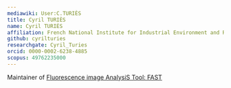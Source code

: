 ```yaml
---
mediawiki: User:C.TURIÈS
title: Cyril TURIÈS
name: Cyril TURIÈS
affiliation: French National Institute for Industrial Environment and Risks ( INERIS ) | http://www.ineris.fr/en
github: cyrilturies
researchgate: Cyril_Turies
orcid: 0000-0002-6238-4885
scopus: 49762235000
---
```


Maintainer of [Fluorescence image AnalysiS Tool: FAST](/plugins/fast) 
